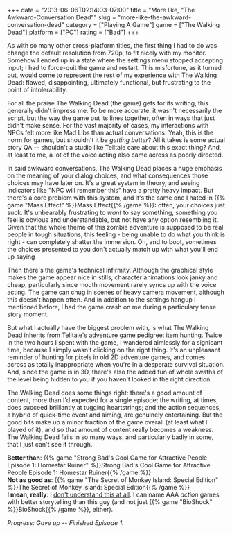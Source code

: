 +++
date = "2013-06-06T02:14:03-07:00"
title = "More like, \"The Awkward-Conversation Dead\""
slug = "more-like-the-awkward-conversation-dead"
category = ["Playing A Game"]
game = ["The Walking Dead"]
platform = ["PC"]
rating = ["Bad"]
+++

As with so many other cross-platform titles, the first thing I had to do was change the default resolution from 720p, to fit nicely with my monitor.  Somehow I ended up in a state where the settings menu stopped accepting input; I had to force-quit the game and restart.  This misfortune, as it turned out, would come to represent the rest of my experience with The Walking Dead: flawed, disappointing, ultimately functional, but frustrating to the point of intolerability.

For all the praise The Walking Dead (the game) gets for its writing, this generally didn't impress me.  To be more accurate, it wasn't necessarily the script, but the way the game put its lines together, often in ways that just didn't make sense.  For the vast majority of cases, my interactions with NPCs felt more like Mad Libs than actual conversations.  Yeah, this is the norm for games, but shouldn't it be <i>getting better</i>?  All it takes is some actual story QA -- shouldn't a studio like Telltale care about this exact thing?  And, at least to me, a lot of the voice acting also came across as poorly directed.

In said awkward conversations, The Walking Dead places a huge emphasis on the meaning of your dialog choices, and what consequences those choices may have later on.  It's a great system in theory, and seeing indicators like "NPC will remember this" have a pretty heavy impact.  But there's a core problem with this system, and it's the same one I hated in {{% game "Mass Effect" %}}Mass Effect{{% /game %}}: often, your choices just suck.  It's unbearably frustrating to <i>want</i> to say something, something you feel is obvious and understandable, but not have any option resembling it.  Given that the whole theme of this zombie adventure is supposed to be real people in tough situations, this feeling - being unable to do what you think is right - can completely shatter the immersion.  Oh, and to boot, sometimes the choices presented to you don't actually match up with what you'll end up saying

Then there's the game's technical infirmity.  Although the graphical style makes the game appear nice in stills, character animations look janky and cheap, particularly since mouth movement rarely syncs up with the voice acting.  The game can chug in scenes of heavy camera movement, although this doesn't happen often.  And in addition to the settings hangup I mentioned before, I had the game crash on me during a particulary tense story moment.

But what I actually have the biggest problem with, is what The Walking Dead inherits from Telltale's adventure game pedigree: item hunting.  Twice in the two hours I spent with the game, I wandered aimlessly for a signicant time, because I simply wasn't clicking on the right thing.  It's an unpleasant reminder of hunting for pixels in old 2D adventure games, and comes across as totally inappropriate when you're in a desperate survival situation.  And, since the game is in 3D, there's also the added fun of whole swaths of the level being hidden to you if you haven't looked in the right direction.

The Walking Dead does some things right: there's a good amount of content, more than I'd expected for a single episode; the writing, at times, does succeed brilliantly at tugging heartstrings; and the action sequences, a hybrid of quick-time event and aiming, are genuinely entertaining.  But the good bits make up a minor fraction of the game overall (at least what I played of it), and so that amount of content really becomes a weakness.  The Walking Dead fails in so many ways, and particularly badly in some, that I just can't see it through.

<b>Better than</b>: {{% game "Strong Bad's Cool Game for Attractive People Episode 1: Homestar Ruiner" %}}Strong Bad's Cool Game for Attractive People Episode 1: Homestar Ruiner{{% /game %}}  
<b>Not as good as</b>: {{% game "The Secret of Monkey Island: Special Edition" %}}The Secret of Monkey Island: Special Edition{{% /game %}}  
<b>I mean, really</b>: I <a href="http://en.wikipedia.org/wiki/The_Walking_Dead_(video_game)#Accolades">don't understand this at all</a>.  I can name AAA <i>action</i> games with better storytelling than this guy (and not just {{% game "BioShock" %}}BioShock{{% /game %}}, either).

<i>Progress: Gave up -- Finished Episode 1.</i>